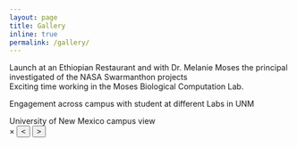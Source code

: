 ```yaml
---
layout: page
title: Gallery
inline: true
permalink: /gallery/
---
```


<div class="row">
    <div class="col-sm mt-3 mt-md-0">
        <img class="gallery-img img-fluid rounded z-depth-1"  src="{{ '/assets/img/image3.jpg' | relative_url }}" alt="" title="lunch at Ethiopian Researent at Ann Arbor, Michigan"/>
    </div>
</div>
<div class="caption">
    Launch at an Ethiopian Restaurant and with Dr. Melanie Moses the principal investigated of the NASA Swarmanthon projects
</div>
<div class="row">
    <div class="col-sm mt-3 mt-md-0">
        <img class="gallery-img img-fluid rounded z-depth-1" src="{{ '/assets/img/image6.jpg' | relative_url }}" alt="" title="Explaining similar triangle concept"/>
    </div>
    <div class="col-sm mt-3 mt-md-0">
        <img class="gallery-img img-fluid rounded z-depth-1" src="{{ '/assets/img/image7.jpg' | relative_url }}" alt="" title="My desk at Biological Computation Lab UNM"/>
    </div>
</div>
<div class="caption">
    Exciting time working in the Moses Biological Computation Lab.
</div>

Engagement across campus with student at different Labs in UNM

<div class="row justify-content-sm-center">
  <div class="col-sm mt-3 mt-md-0">
        <img class="gallery-img img-fluid rounded z-depth-1" src="{{ '/assets/img/image8.jpg' | relative_url }}" alt="" title="At the tip of a mountain"/>
  </div>

  <div class="col-sm mt-3 mt-md-0">
      <img class="gallery-img img-fluid rounded z-depth-1" src="{{ '/assets/img/image1.jpg' | relative_url }}" alt="" title="Mountain claiming with Manu"/>
  </div>
</div>

<div class="row justify-content-sm-center">
    <div class="col-sm mt-3 mt-md-0">
        <img class="gallery-img img-fluid rounded z-depth-1" src="{{ '/assets/img/image5.jpg' | relative_url }}" alt="" title="Dinnar with fellow lab meets"/>
    </div>
    <div class="col-sm mt-3 mt-md-0">
        <img class="gallery-img img-fluid rounded z-depth-1" src="{{ '/assets/img/image2.jpg' | relative_url }}" alt="" title="visiting University of Michigan Campus"/>
    </div>
</div>

<div class="row justify-content-sm-center">
    <div class="col-sm mt-3 mt-md-0">
        <img class="gallery-img img-fluid rounded z-depth-1" src="{{ '/assets/img/image4.jpg' | relative_url }}" alt="" title="UNM campus"/>
    </div>
    <div class="col-sm mt-3 mt-md-0">
        <img class="gallery-img img-fluid rounded z-depth-1" src="{{ '/assets/img/image9.jpg' | relative_url }}" alt="" title="Summer Internship Morning"/>
    </div>
</div>

<div class="caption">
    University of New Mexico campus view
</div>

<!-- The Modal -->
<div id="myModal" class="modal">
  <span class="slider-button close">&times;</span>
  <button class="slider-button slider-button-prev" aria-label="Previous">&lt;</button>
  <button class="slider-button slider-button-next" aria-label="Next">&gt;</button>
  <img class="modal-content" id="img01" alt="">
  <div id="caption"></div>
</div>
